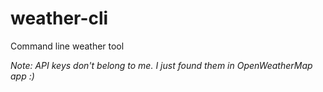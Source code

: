 # weather-cli
Command line weather tool

*Note: API keys don't belong to me. I just found them in OpenWeatherMap app :)*
